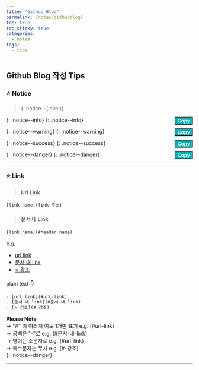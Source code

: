 ```yaml
---
title: "Github Blog"
permalink: /notes/githubblog/
toc: true
toc_sticky: true
categories:
  - notes 
tags:
  - tips
---
```


## Github Blog 작성 Tips  
### ⭐ Notice
> {: notice--{level}}

\{: .notice\-\-info}<button class="copy">Copy</button>
{: .notice--info}

\{: .notice\-\-warning}<button class="copy">Copy</button>
{: .notice--warning}

\{: .notice\-\-success}<button class="copy">Copy</button>
{: .notice--success}

\{: .notice\-\-danger}<button class="copy">Copy</button>
{: .notice--danger}

---

### ⭐️ Link
> #### Url Link
```javascript
[link name](link 주소)
```

> #### 문서 내 Link
```javascript
[link name](#header name)
```

e.g.
- [url link](#url-link)
- [문서 내 link](#문서-내-link)
- [⭐️ 강조](#️-강조)

plain text 👇
```javascript
- [url link](#url-link)
- [문서 내 link](#문서-내-link)
- [⭐️ 강조](#️-강조)
```
        
**Please Note**   
→ "#" 이 여러개 여도 1개만 표기 e.g. (#url-link)  
→ 공백은 "-"로 e.g. (#문서-내-link)  
→ 영어는 소문자로 e.g. (#url-link)  
→ 특수문자는  무시 e.g. (#️-강조)  
{: .notice--danger}

---

<style>
.copy{float: right; background-color: #00adb5; color: white; font-weight: bolder;}
</style>

<script>

document.addEventListener("DOMContentLoaded", function(){

  $(".copy").bind("click", function(){
  
    var _this = $(this);
    var thisText = _this.text();
    var copyText = _this.parent().text().replace(thisText, '').trim();
    var tempElem = document.createElement('textarea');
    tempElem.value = copyText;  
    document.body.appendChild(tempElem);
  
    tempElem.select();
    document.execCommand("copy");
    document.body.removeChild(tempElem);

    _this.text("You've just gotten this word!");
  
    setTimeout(function() {
      _this.text("Copy");
    }, 700);
  });
});
</script>